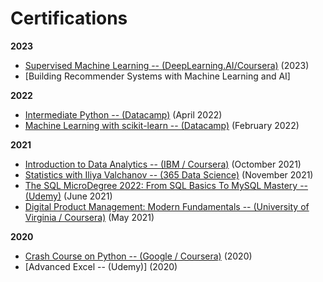 # Certifications

**2023**
- [Supervised Machine Learning -- (DeepLearning.AI/Coursera)](https://www.coursera.org/account/accomplishments/verify/VT3LUJA9YLYV) (2023)
- [Building Recommender Systems with Machine Learning and AI]

**2022**
- [Intermediate Python -- (Datacamp)](https://www.datacamp.com/statement-of-accomplishment/course/c53d7058e8412191d167c9bd0d47632e51684420) (April 2022)
- [Machine Learning with scikit-learn -- (Datacamp)](https://www.datacamp.com/statement-of-accomplishment/course/eddc422c9465820829e8a0fcc2e2ed37f0810381) (February 2022)

**2021**
- [Introduction to Data Analytics -- (IBM / Coursera)](https://www.coursera.org/account/accomplishments/verify/RZPWMAVM89SZ) (Octomber 2021)
- [Statistics with Iliya Valchanov -- (365 Data Science)](https://learn.365datascience.com/certificates/CC-E9BD04239A/) (November 2021)
- [The SQL MicroDegree 2022: From SQL Basics To MySQL Mastery -- (Udemy)](https://www.udemy.com/certificate/UC-790ec35a-d151-4e9e-8f90-37f7053c7fe5/) (June 2021)
- [Digital Product Management: Modern Fundamentals -- (University of Virginia / Coursera)](https://www.coursera.org/account/accomplishments/verify/JYM5WKTPH8YC) (May 2021)

**2020**
- [Crash Course on Python -- (Google / Coursera)](https://www.coursera.org/account/accomplishments/verify/MPBK4E7VZMG6) (2020)
- [Advanced Excel -- (Udemy)] (2020)
